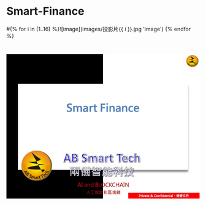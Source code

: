 # Smart-Finance
#{% for i in (1..16) %}![image](images/投影片{{ i }}.jpg 'image') {% endfor %}
#
![01](/Images/投影片01.jpg)

